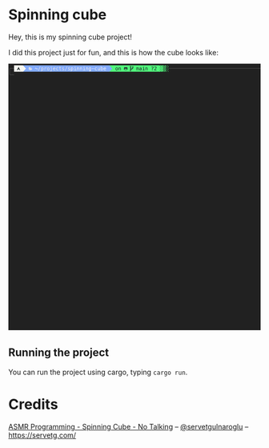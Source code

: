 # Spinning cube

Hey, this is my spinning cube project!

I did this project just for fun, and this is how the cube looks like:

![spinning cube](static/spinning-cube.gif)

## Running the project
You can run the project using cargo, typing `cargo run`.

# Credits
[ASMR Programming - Spinning Cube - No Talking](https://youtu.be/p09i_hoFdd0?si=-x0eehCv9mF-S47X) – [@servetgulnaroglu](https://github.com/servetgulnaroglu) – https://servetg.com/
